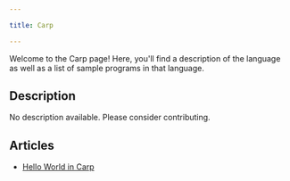 ```yaml
---

title: Carp

---
```


Welcome to the Carp page! Here, you'll find a description of the language as well as a list of sample programs in that language.

## Description

No description available. Please consider contributing.

## Articles

- [Hello World in Carp](https://sampleprograms.io/projects/hello-world/carp)